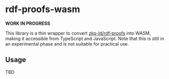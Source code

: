 # rdf-proofs-wasm

**WORK IN PROGRESS**

This library is a thin wrapper to convert [zkp-ld/rdf-proofs](https://github.com/zkp-ld/rdf-proofs) into WASM, making it accessible from TypeScript and JavaScript.
Note that this is still in an experimental phase and is not suitable for practical use.

## Usage

TBD

